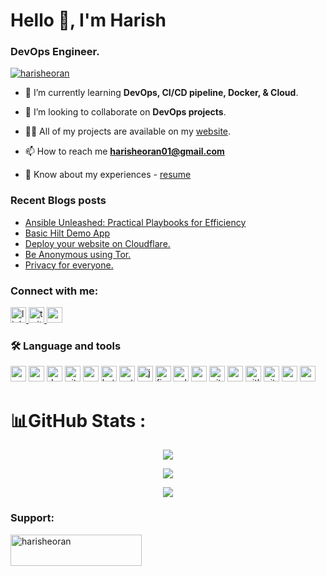 <h1 align="left">Hello 👋, I'm Harish</h1>

<h3 align="left">DevOps Engineer.</h3>

<p align="left"> <a href="https://twitter.com/harisheoran" target="blank"><img src="https://img.shields.io/twitter/follow/harisheoran?logo=twitter&style=for-the-badge" alt="harisheoran" /></a> </p>

<!--- 🔭 I’m currently working on [Adi App](https://github.com/harisheoran/Adi).-->

- 🌱 I’m currently learning **DevOps, CI/CD pipeline, Docker, & Cloud**.

- 👯 I’m looking to collaborate on **DevOps projects**.

- 👨‍💻 All of my projects are available on my [website](https://harisheoran.github.io/projects/).

- 📫 How to reach me **harisheoran01@gmail.com**

- 📄 Know about my experiences - [resume](https://drive.google.com/drive/u/0/folders/1IPdGm9x5IiecaWJEzPrvbsXj5Dl3FbZG)


<!--div align="right">
  <img height="150" src="https://camo.githubusercontent.com/62da68eb62b1e5f175f7d1f0191dd89a653d7908feb22d37d4a0ab07365d6791/68747470733a2f2f6d656469612e67697068792e636f6d2f6d656469612f4d3967624264396e6244724f5475314d71782f67697068792e676966"  />
</div>-->


### Recent Blogs posts
<!-- BLOG-POST-LIST:START -->
- [Ansible Unleashed: Practical Playbooks for Efficiency](https://harisheoran.hashnode.dev/ansible-unleashed-practical-playbooks-for-efficiency)
- [Basic Hilt Demo App](https://harisheoran.hashnode.dev/basic-hilt-demo-app)
- [Deploy your website on Cloudflare.](https://harisheoran.hashnode.dev/deploy-your-website-on-cloudflare)
- [Be Anonymous using Tor.](https://harisheoran.hashnode.dev/be-anonymous-using-tor)
- [Privacy for everyone.](https://harisheoran.hashnode.dev/privacy-for-everyone)
<!-- BLOG-POST-LIST:END -->

<h3 align="left">Connect with me:</h3>
<p align="left">
<div align="left">
  <a href="https://www.linkedin.com/in/harishsheoran01" target="_blank">
    <img src="https://img.shields.io/static/v1?message=LinkedIn&logo=linkedin&label=&color=0077B5&logoColor=white&labelColor=&style=for-the-badge" height="25" alt="linkedin logo"  />
  </a>
  <a href="https://twitter.com/harisheoran" target="_blank">
    <img src="https://img.shields.io/static/v1?message=Twitter&logo=twitter&label=&color=1DA1F2&logoColor=white&labelColor=&style=for-the-badge" height="25" alt="twitter logo"  />
  </a>
  <a href="mailto: harisheoran01@gmail.com" target="_blank">
    <img src="https://img.shields.io/static/v1?message=Gmail&logo=gmail&label=&color=D14836&logoColor=white&labelColor=&style=for-the-badge" height="25" alt="gmail logo"  />
  </a>
</p>
  
<h3 align="left">🛠 Language and tools</h3>
  <div align="left">
        <img src="https://img.shields.io/badge/AWS-%23FF9900.svg?style=for-the-badge&logo=amazon-aws&logoColor=white" height="25" alt="aws" style="display: inline-block;" />
        <img src="https://img.shields.io/badge/Ansible-EE0000.svg?style=for-the-badge&logo=Ansible&logoColor=white" height="25" alt="ansible" style="display: inline-block;" />
        <img src="https://img.shields.io/badge/docker-%230db7ed.svg?style=for-the-badge&logo=docker&logoColor=white" height="25" alt="docker" style="display: inline-block;" />
        <img src="https://img.shields.io/badge/github%20actions-%232671E5.svg?style=for-the-badge&logo=githubactions&logoColor=white" height="25" alt="github action" style="display: inline-block;"/>
        <img src="https://img.shields.io/badge/Android-3DDC84?style=for-the-badge&logo=android&logoColor=white" height="25" alt="android" style="display: inline-block;"/>
        <img src="https://img.shields.io/badge/Kotlin-0095D5?&style=for-the-badge&logo=kotlin&logoColor=white" height="25" alt="kotlin" style="display: inline-block;" />
        <img src="https://img.shields.io/badge/Python-FFD43B?style=for-the-badge&logo=python&logoColor=blue" height="25" alt="python" style="display: inline-block;"/>
        <img src="https://img.shields.io/badge/java-%23ED8B00.svg?style=for-the-badge&logo=openjdk&logoColor=white" height="25" alt="java" style="display: inline-block;"/>
        <img src="https://img.shields.io/badge/Firebase-039BE5?style=for-the-badge&logo=Firebase&logoColor=white" height="25" alt="firebase" style="display: inline-block;" />
        <img src="https://img.shields.io/badge/sqlite-%2307405e.svg?style=for-the-badge&logo=sqlite&logoColor=white" height="25" alt="sqlite" style="display: inline-block;" />
        <img src="https://img.shields.io/badge/Arch%20Linux-1793D1?logo=arch-linux&logoColor=fff&style=for-the-badge" height="25" alt="arch" style="display: inline-block;"/>
        <img src="https://img.shields.io/badge/GIT-E44C30?style=for-the-badge&logo=git&logoColor=white" height="25" alt="git" style="display: inline-block;"/>
        <img src="https://img.shields.io/badge/Android_Studio-3DDC84?style=for-the-badge&logo=android-studio&logoColor=white" height="25" alt="android studio" style="display: inline-block;"/>
        <img src="https://img.shields.io/badge/GitLab-330F63?style=for-the-badge&logo=gitlab&logoColor=white" height="25" alt="gitlab" style="display: inline-block;" />
        <img src="https://img.shields.io/badge/GitHub-100000?style=for-the-badge&logo=github&logoColor=white" height="25" alt="github" style="display: inline-block;"/>
        <img src="https://img.shields.io/badge/NeoVim-%2357A143.svg?&style=for-the-badge&logo=neovim&logoColor=white" height="25" alt="neovim" style="display: inline-block;"/>
        <img src="https://img.shields.io/badge/Postman-FF6C37?style=for-the-badge&logo=Postman&logoColor=white" height="25" alt="postman" style="display: inline-block;"/>
</div>

##

# 📊GitHub Stats :
<p align="center">
  <img align="" src="https://github-readme-stats.vercel.app/api?username=harisheoran&theme=blue-green&hide_border=false&include_all_commits=false&count_private=false">
</p>
                     
<p align="center">
  <img align="" src="https://github-readme-streak-stats.herokuapp.com/?user=harisheoran&theme=blue-green&hide_border=false">
</p>

<p align="center">
  <img align="" src="https://github-profile-summary-cards.vercel.app/api/cards/profile-details?username=harisheoran&theme=highcontrast">
</p>


<h3 align="left">Support:</h3>
<p><a href="https://www.buymeacoffee.com/harisheoran"> <img align="left" src="https://cdn.buymeacoffee.com/buttons/v2/default-yellow.png" height="50" width="210" alt="harisheoran" /></a></p><br><br>
